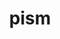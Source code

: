 ---
title: "pism"
layout: cache
categories: [package, develop]
meta: {"versions": ["1.1.4"], "compilers": ["gcc@=7.3.1"], "oss": ["amzn2"], "platforms": ["linux"], "targets": ["aarch64", "neoverse_n1", "x86_64_v3"], "stacks": ["aws-ahug", "aws-ahug-aarch64", "root"], "num_specs": 52, "num_specs_by_stack": {"aws-ahug-aarch64": 38, "root": 52, "aws-ahug": 14}}
spec_details: [{"hash": "m5mknhnro3uv35avwbul56lnfyhnaipz", "compiler": "gcc@=7.3.1", "versions": ["1.1.4"], "os": "amzn2", "platform": "linux", "target": "aarch64", "variants": ["build_system=cmake", "build_type=Release", "~doc", "~everytrace", "~examples", "~extra", "generator=make", "~icebin", "~ipo", "~parallel-hdf5", "~parallel-netcdf3", "~parallel-netcdf4", "patches=b39cf85", "+proj", "~python", "+shared"], "stacks": ["aws-ahug-aarch64", "root"], "size": "-", "tarball": "https://binaries.spack.io/develop/build_cache/linux-amzn2-aarch64/gcc-7.3.1/pism-1.1.4/linux-amzn2-aarch64-gcc-7.3.1-pism-1.1.4-m5mknhnro3uv35avwbul56lnfyhnaipz.spack"}, {"hash": "4pmjsuwfbhhx2p6jvkirb5bbo6dxdo24", "compiler": "gcc@=7.3.1", "versions": ["1.1.4"], "os": "amzn2", "platform": "linux", "target": "aarch64", "variants": ["build_system=cmake", "build_type=Release", "~doc", "~everytrace", "~examples", "~extra", "generator=make", "~icebin", "~ipo", "~parallel-hdf5", "~parallel-netcdf3", "~parallel-netcdf4", "patches=b39cf85", "+proj", "~python", "+shared"], "stacks": ["aws-ahug-aarch64", "root"], "size": "-", "tarball": "https://binaries.spack.io/develop/build_cache/linux-amzn2-aarch64/gcc-7.3.1/pism-1.1.4/linux-amzn2-aarch64-gcc-7.3.1-pism-1.1.4-4pmjsuwfbhhx2p6jvkirb5bbo6dxdo24.spack"}, {"hash": "2qlgpanoh6rsmvoy32whvfw4mei24rsx", "compiler": "gcc@=7.3.1", "versions": ["1.1.4"], "os": "amzn2", "platform": "linux", "target": "aarch64", "variants": ["build_system=cmake", "build_type=Release", "~doc", "~everytrace", "~examples", "~extra", "generator=make", "~icebin", "~ipo", "~parallel-hdf5", "~parallel-netcdf3", "~parallel-netcdf4", "patches=b39cf85", "+proj", "~python", "+shared"], "stacks": ["aws-ahug-aarch64", "root"], "size": "-", "tarball": "https://binaries.spack.io/develop/build_cache/linux-amzn2-aarch64/gcc-7.3.1/pism-1.1.4/linux-amzn2-aarch64-gcc-7.3.1-pism-1.1.4-2qlgpanoh6rsmvoy32whvfw4mei24rsx.spack"}, {"hash": "gz3j3urcb5oimsl732udqym5hm4wlxpb", "compiler": "gcc@=7.3.1", "versions": ["1.1.4"], "os": "amzn2", "platform": "linux", "target": "aarch64", "variants": ["build_system=cmake", "build_type=Release", "~doc", "~everytrace", "~examples", "~extra", "generator=make", "~icebin", "~ipo", "~parallel-hdf5", "~parallel-netcdf3", "~parallel-netcdf4", "patches=b39cf85", "+proj", "~python", "+shared"], "stacks": ["aws-ahug-aarch64", "root"], "size": "-", "tarball": "https://binaries.spack.io/develop/build_cache/linux-amzn2-aarch64/gcc-7.3.1/pism-1.1.4/linux-amzn2-aarch64-gcc-7.3.1-pism-1.1.4-gz3j3urcb5oimsl732udqym5hm4wlxpb.spack"}, {"hash": "jesxmly66mdmfo3vbjznktamap2qrap3", "compiler": "gcc@=7.3.1", "versions": ["1.1.4"], "os": "amzn2", "platform": "linux", "target": "aarch64", "variants": ["build_system=cmake", "build_type=Release", "~doc", "~everytrace", "~examples", "~extra", "generator=make", "~icebin", "~ipo", "~parallel-hdf5", "~parallel-netcdf3", "~parallel-netcdf4", "patches=b39cf85", "+proj", "~python", "+shared"], "stacks": ["aws-ahug-aarch64", "root"], "size": "-", "tarball": "https://binaries.spack.io/develop/build_cache/linux-amzn2-aarch64/gcc-7.3.1/pism-1.1.4/linux-amzn2-aarch64-gcc-7.3.1-pism-1.1.4-jesxmly66mdmfo3vbjznktamap2qrap3.spack"}, {"hash": "dxkbu6ip4kbaysuxgqhk5qck3vploovl", "compiler": "gcc@=7.3.1", "versions": ["1.1.4"], "os": "amzn2", "platform": "linux", "target": "aarch64", "variants": ["build_system=cmake", "build_type=RelWithDebInfo", "~doc", "~everytrace", "~examples", "~extra", "generator=make", "~icebin", "~ipo", "~parallel-hdf5", "~parallel-netcdf3", "~parallel-netcdf4", "patches=b39cf85", "+proj", "~python", "+shared"], "stacks": ["aws-ahug-aarch64", "root"], "size": "-", "tarball": "https://binaries.spack.io/develop/build_cache/linux-amzn2-aarch64/gcc-7.3.1/pism-1.1.4/linux-amzn2-aarch64-gcc-7.3.1-pism-1.1.4-dxkbu6ip4kbaysuxgqhk5qck3vploovl.spack"}, {"hash": "ht3egiewmxrliiz6hi527zkf3byhv43z", "compiler": "gcc@=7.3.1", "versions": ["1.1.4"], "os": "amzn2", "platform": "linux", "target": "aarch64", "variants": ["build_system=cmake", "build_type=RelWithDebInfo", "~doc", "~everytrace", "~examples", "~extra", "generator=make", "~icebin", "~ipo", "~parallel-hdf5", "~parallel-netcdf3", "~parallel-netcdf4", "patches=b39cf85", "+proj", "~python", "+shared"], "stacks": ["aws-ahug-aarch64", "root"], "size": "-", "tarball": "https://binaries.spack.io/develop/build_cache/linux-amzn2-aarch64/gcc-7.3.1/pism-1.1.4/linux-amzn2-aarch64-gcc-7.3.1-pism-1.1.4-ht3egiewmxrliiz6hi527zkf3byhv43z.spack"}, {"hash": "m4u6ek44mdsbwfaurv6q6gj5pumwgexg", "compiler": "gcc@=7.3.1", "versions": ["1.1.4"], "os": "amzn2", "platform": "linux", "target": "aarch64", "variants": ["build_system=cmake", "build_type=RelWithDebInfo", "~doc", "~everytrace", "~examples", "~extra", "generator=make", "~icebin", "~ipo", "~parallel-hdf5", "~parallel-netcdf3", "~parallel-netcdf4", "patches=b39cf85", "+proj", "~python", "+shared"], "stacks": ["aws-ahug-aarch64", "root"], "size": "-", "tarball": "https://binaries.spack.io/develop/build_cache/linux-amzn2-aarch64/gcc-7.3.1/pism-1.1.4/linux-amzn2-aarch64-gcc-7.3.1-pism-1.1.4-m4u6ek44mdsbwfaurv6q6gj5pumwgexg.spack"}, {"hash": "qwpvf6mtr6utknq7tbf6q7lplsota5jl", "compiler": "gcc@=7.3.1", "versions": ["1.1.4"], "os": "amzn2", "platform": "linux", "target": "aarch64", "variants": ["build_system=cmake", "build_type=RelWithDebInfo", "~doc", "~everytrace", "~examples", "~extra", "generator=make", "~icebin", "~ipo", "~parallel-hdf5", "~parallel-netcdf3", "~parallel-netcdf4", "patches=b39cf85", "+proj", "~python", "+shared"], "stacks": ["aws-ahug-aarch64", "root"], "size": "-", "tarball": "https://binaries.spack.io/develop/build_cache/linux-amzn2-aarch64/gcc-7.3.1/pism-1.1.4/linux-amzn2-aarch64-gcc-7.3.1-pism-1.1.4-qwpvf6mtr6utknq7tbf6q7lplsota5jl.spack"}, {"hash": "jdm4muw7ser25xgpvi2p5s4xj7glxdmj", "compiler": "gcc@=7.3.1", "versions": ["1.1.4"], "os": "amzn2", "platform": "linux", "target": "aarch64", "variants": ["build_system=cmake", "build_type=Release", "~doc", "~everytrace", "~examples", "~extra", "generator=make", "~icebin", "~ipo", "~parallel-hdf5", "~parallel-netcdf3", "~parallel-netcdf4", "patches=b39cf85", "+proj", "~python", "+shared"], "stacks": ["aws-ahug-aarch64", "root"], "size": "-", "tarball": "https://binaries.spack.io/develop/build_cache/linux-amzn2-aarch64/gcc-7.3.1/pism-1.1.4/linux-amzn2-aarch64-gcc-7.3.1-pism-1.1.4-jdm4muw7ser25xgpvi2p5s4xj7glxdmj.spack"}, {"hash": "uxpozvde56fsr3e5x5con3rwe7cpmhkl", "compiler": "gcc@=7.3.1", "versions": ["1.1.4"], "os": "amzn2", "platform": "linux", "target": "aarch64", "variants": ["build_system=cmake", "build_type=Release", "~doc", "~everytrace", "~examples", "~extra", "generator=make", "~icebin", "~ipo", "~parallel-hdf5", "~parallel-netcdf3", "~parallel-netcdf4", "patches=b39cf85", "+proj", "~python", "+shared"], "stacks": ["aws-ahug-aarch64", "root"], "size": "-", "tarball": "https://binaries.spack.io/develop/build_cache/linux-amzn2-aarch64/gcc-7.3.1/pism-1.1.4/linux-amzn2-aarch64-gcc-7.3.1-pism-1.1.4-uxpozvde56fsr3e5x5con3rwe7cpmhkl.spack"}, {"hash": "s47owcmj36b5kcmgmby3q3lypuprlosh", "compiler": "gcc@=7.3.1", "versions": ["1.1.4"], "os": "amzn2", "platform": "linux", "target": "aarch64", "variants": ["build_system=cmake", "build_type=RelWithDebInfo", "~doc", "~everytrace", "~examples", "~extra", "generator=make", "~icebin", "~ipo", "~parallel-hdf5", "~parallel-netcdf3", "~parallel-netcdf4", "patches=b39cf85", "+proj", "~python", "+shared"], "stacks": ["aws-ahug-aarch64", "root"], "size": "-", "tarball": "https://binaries.spack.io/develop/build_cache/linux-amzn2-aarch64/gcc-7.3.1/pism-1.1.4/linux-amzn2-aarch64-gcc-7.3.1-pism-1.1.4-s47owcmj36b5kcmgmby3q3lypuprlosh.spack"}, {"hash": "4y4lztickrgrjhokcvgt5acxlvn5vpew", "compiler": "gcc@=7.3.1", "versions": ["1.1.4"], "os": "amzn2", "platform": "linux", "target": "aarch64", "variants": ["build_system=cmake", "build_type=RelWithDebInfo", "~doc", "~everytrace", "~examples", "~extra", "generator=make", "~icebin", "~ipo", "~parallel-hdf5", "~parallel-netcdf3", "~parallel-netcdf4", "patches=b39cf85", "+proj", "~python", "+shared"], "stacks": ["aws-ahug-aarch64", "root"], "size": "-", "tarball": "https://binaries.spack.io/develop/build_cache/linux-amzn2-aarch64/gcc-7.3.1/pism-1.1.4/linux-amzn2-aarch64-gcc-7.3.1-pism-1.1.4-4y4lztickrgrjhokcvgt5acxlvn5vpew.spack"}, {"hash": "v74zmbetgitqsijmnu2htvfpkmcg4hk3", "compiler": "gcc@=7.3.1", "versions": ["1.1.4"], "os": "amzn2", "platform": "linux", "target": "aarch64", "variants": ["build_system=cmake", "build_type=Release", "~doc", "~everytrace", "~examples", "~extra", "generator=make", "~icebin", "~ipo", "~parallel-hdf5", "~parallel-netcdf3", "~parallel-netcdf4", "patches=b39cf85", "+proj", "~python", "+shared"], "stacks": ["aws-ahug-aarch64", "root"], "size": "-", "tarball": "https://binaries.spack.io/develop/build_cache/linux-amzn2-aarch64/gcc-7.3.1/pism-1.1.4/linux-amzn2-aarch64-gcc-7.3.1-pism-1.1.4-v74zmbetgitqsijmnu2htvfpkmcg4hk3.spack"}, {"hash": "ofjv7773hhxnde473xej4cevbprt3d5r", "compiler": "gcc@=7.3.1", "versions": ["1.1.4"], "os": "amzn2", "platform": "linux", "target": "aarch64", "variants": ["build_system=cmake", "build_type=RelWithDebInfo", "~doc", "~everytrace", "~examples", "~extra", "generator=make", "~icebin", "~ipo", "~parallel-hdf5", "~parallel-netcdf3", "~parallel-netcdf4", "patches=b39cf85", "+proj", "~python", "+shared"], "stacks": ["aws-ahug-aarch64", "root"], "size": "-", "tarball": "https://binaries.spack.io/develop/build_cache/linux-amzn2-aarch64/gcc-7.3.1/pism-1.1.4/linux-amzn2-aarch64-gcc-7.3.1-pism-1.1.4-ofjv7773hhxnde473xej4cevbprt3d5r.spack"}, {"hash": "no32d7d43vkcofw5qw35iaqb74xs3e4y", "compiler": "gcc@=7.3.1", "versions": ["1.1.4"], "os": "amzn2", "platform": "linux", "target": "aarch64", "variants": ["build_system=cmake", "build_type=RelWithDebInfo", "~doc", "~everytrace", "~examples", "~extra", "generator=make", "~icebin", "~ipo", "~parallel-hdf5", "~parallel-netcdf3", "~parallel-netcdf4", "patches=b39cf85", "+proj", "~python", "+shared"], "stacks": ["aws-ahug-aarch64", "root"], "size": "-", "tarball": "https://binaries.spack.io/develop/build_cache/linux-amzn2-aarch64/gcc-7.3.1/pism-1.1.4/linux-amzn2-aarch64-gcc-7.3.1-pism-1.1.4-no32d7d43vkcofw5qw35iaqb74xs3e4y.spack"}, {"hash": "u6yiuv67zudunmmfhrumbdc6qbqdxx7x", "compiler": "gcc@=7.3.1", "versions": ["1.1.4"], "os": "amzn2", "platform": "linux", "target": "aarch64", "variants": ["build_system=cmake", "build_type=Release", "~doc", "~everytrace", "~examples", "~extra", "generator=make", "~icebin", "~ipo", "~parallel-hdf5", "~parallel-netcdf3", "~parallel-netcdf4", "patches=b39cf85", "+proj", "~python", "+shared"], "stacks": ["aws-ahug-aarch64", "root"], "size": "-", "tarball": "https://binaries.spack.io/develop/build_cache/linux-amzn2-aarch64/gcc-7.3.1/pism-1.1.4/linux-amzn2-aarch64-gcc-7.3.1-pism-1.1.4-u6yiuv67zudunmmfhrumbdc6qbqdxx7x.spack"}, {"hash": "oa7p4equsnuvxkj3b7eaq2fa27jkx574", "compiler": "gcc@=7.3.1", "versions": ["1.1.4"], "os": "amzn2", "platform": "linux", "target": "aarch64", "variants": ["build_system=cmake", "build_type=RelWithDebInfo", "~doc", "~everytrace", "~examples", "~extra", "generator=make", "~icebin", "~ipo", "~parallel-hdf5", "~parallel-netcdf3", "~parallel-netcdf4", "patches=b39cf85", "+proj", "~python", "+shared"], "stacks": ["aws-ahug-aarch64", "root"], "size": "-", "tarball": "https://binaries.spack.io/develop/build_cache/linux-amzn2-aarch64/gcc-7.3.1/pism-1.1.4/linux-amzn2-aarch64-gcc-7.3.1-pism-1.1.4-oa7p4equsnuvxkj3b7eaq2fa27jkx574.spack"}, {"hash": "ztvlpyr3bj2mohglrge55af6fhj4gi5z", "compiler": "gcc@=7.3.1", "versions": ["1.1.4"], "os": "amzn2", "platform": "linux", "target": "aarch64", "variants": ["build_system=cmake", "build_type=Release", "~doc", "~everytrace", "~examples", "~extra", "generator=make", "~icebin", "~ipo", "~parallel-hdf5", "~parallel-netcdf3", "~parallel-netcdf4", "patches=b39cf85", "+proj", "~python", "+shared"], "stacks": ["aws-ahug-aarch64", "root"], "size": "-", "tarball": "https://binaries.spack.io/develop/build_cache/linux-amzn2-aarch64/gcc-7.3.1/pism-1.1.4/linux-amzn2-aarch64-gcc-7.3.1-pism-1.1.4-ztvlpyr3bj2mohglrge55af6fhj4gi5z.spack"}, {"hash": "ssk2foresfdllwvm3b35gtzut2q3hmxo", "compiler": "gcc@=7.3.1", "versions": ["1.1.4"], "os": "amzn2", "platform": "linux", "target": "neoverse_n1", "variants": ["build_system=cmake", "build_type=Release", "~doc", "~everytrace", "~examples", "~extra", "generator=make", "~icebin", "~ipo", "~parallel-hdf5", "~parallel-netcdf3", "~parallel-netcdf4", "patches=b39cf85", "+proj", "~python", "+shared"], "stacks": ["aws-ahug-aarch64", "root"], "size": "-", "tarball": "https://binaries.spack.io/develop/build_cache/linux-amzn2-neoverse_n1/gcc-7.3.1/pism-1.1.4/linux-amzn2-neoverse_n1-gcc-7.3.1-pism-1.1.4-ssk2foresfdllwvm3b35gtzut2q3hmxo.spack"}, {"hash": "6gq2r6ghusakmt3si4ouj3annacdrkl6", "compiler": "gcc@=7.3.1", "versions": ["1.1.4"], "os": "amzn2", "platform": "linux", "target": "neoverse_n1", "variants": ["build_system=cmake", "build_type=RelWithDebInfo", "~doc", "~everytrace", "~examples", "~extra", "generator=make", "~icebin", "~ipo", "~parallel-hdf5", "~parallel-netcdf3", "~parallel-netcdf4", "patches=b39cf85", "+proj", "~python", "+shared"], "stacks": ["aws-ahug-aarch64", "root"], "size": "-", "tarball": "https://binaries.spack.io/develop/build_cache/linux-amzn2-neoverse_n1/gcc-7.3.1/pism-1.1.4/linux-amzn2-neoverse_n1-gcc-7.3.1-pism-1.1.4-6gq2r6ghusakmt3si4ouj3annacdrkl6.spack"}, {"hash": "euvm6ppijci5uyyphjwyxtu5gmexcuwl", "compiler": "gcc@=7.3.1", "versions": ["1.1.4"], "os": "amzn2", "platform": "linux", "target": "neoverse_n1", "variants": ["build_system=cmake", "build_type=Release", "~doc", "~everytrace", "~examples", "~extra", "generator=make", "~icebin", "~ipo", "~parallel-hdf5", "~parallel-netcdf3", "~parallel-netcdf4", "patches=b39cf85", "+proj", "~python", "+shared"], "stacks": ["aws-ahug-aarch64", "root"], "size": "-", "tarball": "https://binaries.spack.io/develop/build_cache/linux-amzn2-neoverse_n1/gcc-7.3.1/pism-1.1.4/linux-amzn2-neoverse_n1-gcc-7.3.1-pism-1.1.4-euvm6ppijci5uyyphjwyxtu5gmexcuwl.spack"}, {"hash": "7ad3ks46jyul2m6i2ocbts6yuelsg3ve", "compiler": "gcc@=7.3.1", "versions": ["1.1.4"], "os": "amzn2", "platform": "linux", "target": "neoverse_n1", "variants": ["build_system=cmake", "build_type=Release", "~doc", "~everytrace", "~examples", "~extra", "generator=make", "~icebin", "~ipo", "~parallel-hdf5", "~parallel-netcdf3", "~parallel-netcdf4", "patches=b39cf85", "+proj", "~python", "+shared"], "stacks": ["aws-ahug-aarch64", "root"], "size": "-", "tarball": "https://binaries.spack.io/develop/build_cache/linux-amzn2-neoverse_n1/gcc-7.3.1/pism-1.1.4/linux-amzn2-neoverse_n1-gcc-7.3.1-pism-1.1.4-7ad3ks46jyul2m6i2ocbts6yuelsg3ve.spack"}, {"hash": "ddyggwodolijd262hiu255732hhtrwdl", "compiler": "gcc@=7.3.1", "versions": ["1.1.4"], "os": "amzn2", "platform": "linux", "target": "neoverse_n1", "variants": ["build_system=cmake", "build_type=RelWithDebInfo", "~doc", "~everytrace", "~examples", "~extra", "generator=make", "~icebin", "~ipo", "~parallel-hdf5", "~parallel-netcdf3", "~parallel-netcdf4", "patches=b39cf85", "+proj", "~python", "+shared"], "stacks": ["aws-ahug-aarch64", "root"], "size": "-", "tarball": "https://binaries.spack.io/develop/build_cache/linux-amzn2-neoverse_n1/gcc-7.3.1/pism-1.1.4/linux-amzn2-neoverse_n1-gcc-7.3.1-pism-1.1.4-ddyggwodolijd262hiu255732hhtrwdl.spack"}, {"hash": "4drutevpxaup6the7kkxspz7xltdijzc", "compiler": "gcc@=7.3.1", "versions": ["1.1.4"], "os": "amzn2", "platform": "linux", "target": "neoverse_n1", "variants": ["build_system=cmake", "build_type=Release", "~doc", "~everytrace", "~examples", "~extra", "generator=make", "~icebin", "~ipo", "~parallel-hdf5", "~parallel-netcdf3", "~parallel-netcdf4", "patches=b39cf85", "+proj", "~python", "+shared"], "stacks": ["aws-ahug-aarch64", "root"], "size": "-", "tarball": "https://binaries.spack.io/develop/build_cache/linux-amzn2-neoverse_n1/gcc-7.3.1/pism-1.1.4/linux-amzn2-neoverse_n1-gcc-7.3.1-pism-1.1.4-4drutevpxaup6the7kkxspz7xltdijzc.spack"}, {"hash": "bqcywssdztoadqqss344ed747ezo7koc", "compiler": "gcc@=7.3.1", "versions": ["1.1.4"], "os": "amzn2", "platform": "linux", "target": "neoverse_n1", "variants": ["build_system=cmake", "build_type=Release", "~doc", "~everytrace", "~examples", "~extra", "generator=make", "~icebin", "~ipo", "~parallel-hdf5", "~parallel-netcdf3", "~parallel-netcdf4", "patches=b39cf85", "+proj", "~python", "+shared"], "stacks": ["aws-ahug-aarch64", "root"], "size": "-", "tarball": "https://binaries.spack.io/develop/build_cache/linux-amzn2-neoverse_n1/gcc-7.3.1/pism-1.1.4/linux-amzn2-neoverse_n1-gcc-7.3.1-pism-1.1.4-bqcywssdztoadqqss344ed747ezo7koc.spack"}, {"hash": "kkk6pwknjqjxnsk6i25h2wcn2zy4xtps", "compiler": "gcc@=7.3.1", "versions": ["1.1.4"], "os": "amzn2", "platform": "linux", "target": "neoverse_n1", "variants": ["build_system=cmake", "build_type=RelWithDebInfo", "~doc", "~everytrace", "~examples", "~extra", "generator=make", "~icebin", "~ipo", "~parallel-hdf5", "~parallel-netcdf3", "~parallel-netcdf4", "patches=b39cf85", "+proj", "~python", "+shared"], "stacks": ["aws-ahug-aarch64", "root"], "size": "-", "tarball": "https://binaries.spack.io/develop/build_cache/linux-amzn2-neoverse_n1/gcc-7.3.1/pism-1.1.4/linux-amzn2-neoverse_n1-gcc-7.3.1-pism-1.1.4-kkk6pwknjqjxnsk6i25h2wcn2zy4xtps.spack"}, {"hash": "kbw4bnmvrz7fzun3ailcami2bihuz6mk", "compiler": "gcc@=7.3.1", "versions": ["1.1.4"], "os": "amzn2", "platform": "linux", "target": "neoverse_n1", "variants": ["build_system=cmake", "build_type=RelWithDebInfo", "~doc", "~everytrace", "~examples", "~extra", "generator=make", "~icebin", "~ipo", "~parallel-hdf5", "~parallel-netcdf3", "~parallel-netcdf4", "patches=b39cf85", "+proj", "~python", "+shared"], "stacks": ["aws-ahug-aarch64", "root"], "size": "-", "tarball": "https://binaries.spack.io/develop/build_cache/linux-amzn2-neoverse_n1/gcc-7.3.1/pism-1.1.4/linux-amzn2-neoverse_n1-gcc-7.3.1-pism-1.1.4-kbw4bnmvrz7fzun3ailcami2bihuz6mk.spack"}, {"hash": "mg55b5lpum7cyg3kcotlo4e25e26ba7f", "compiler": "gcc@=7.3.1", "versions": ["1.1.4"], "os": "amzn2", "platform": "linux", "target": "neoverse_n1", "variants": ["build_system=cmake", "build_type=Release", "~doc", "~everytrace", "~examples", "~extra", "generator=make", "~icebin", "~ipo", "~parallel-hdf5", "~parallel-netcdf3", "~parallel-netcdf4", "patches=b39cf85", "+proj", "~python", "+shared"], "stacks": ["aws-ahug-aarch64", "root"], "size": "-", "tarball": "https://binaries.spack.io/develop/build_cache/linux-amzn2-neoverse_n1/gcc-7.3.1/pism-1.1.4/linux-amzn2-neoverse_n1-gcc-7.3.1-pism-1.1.4-mg55b5lpum7cyg3kcotlo4e25e26ba7f.spack"}, {"hash": "lcjufen5ldtyx7jybya3zwuxum7cb6pf", "compiler": "gcc@=7.3.1", "versions": ["1.1.4"], "os": "amzn2", "platform": "linux", "target": "neoverse_n1", "variants": ["build_system=cmake", "build_type=Release", "~doc", "~everytrace", "~examples", "~extra", "generator=make", "~icebin", "~ipo", "~parallel-hdf5", "~parallel-netcdf3", "~parallel-netcdf4", "patches=b39cf85", "+proj", "~python", "+shared"], "stacks": ["aws-ahug-aarch64", "root"], "size": "-", "tarball": "https://binaries.spack.io/develop/build_cache/linux-amzn2-neoverse_n1/gcc-7.3.1/pism-1.1.4/linux-amzn2-neoverse_n1-gcc-7.3.1-pism-1.1.4-lcjufen5ldtyx7jybya3zwuxum7cb6pf.spack"}, {"hash": "nesnkcnwh7cpea6772shcgvqdhdusiiy", "compiler": "gcc@=7.3.1", "versions": ["1.1.4"], "os": "amzn2", "platform": "linux", "target": "neoverse_n1", "variants": ["build_system=cmake", "build_type=RelWithDebInfo", "~doc", "~everytrace", "~examples", "~extra", "generator=make", "~icebin", "~ipo", "~parallel-hdf5", "~parallel-netcdf3", "~parallel-netcdf4", "patches=b39cf85", "+proj", "~python", "+shared"], "stacks": ["aws-ahug-aarch64", "root"], "size": "-", "tarball": "https://binaries.spack.io/develop/build_cache/linux-amzn2-neoverse_n1/gcc-7.3.1/pism-1.1.4/linux-amzn2-neoverse_n1-gcc-7.3.1-pism-1.1.4-nesnkcnwh7cpea6772shcgvqdhdusiiy.spack"}, {"hash": "rw264sojkp2qfy33ser6loh654ds3uup", "compiler": "gcc@=7.3.1", "versions": ["1.1.4"], "os": "amzn2", "platform": "linux", "target": "neoverse_n1", "variants": ["build_system=cmake", "build_type=Release", "~doc", "~everytrace", "~examples", "~extra", "generator=make", "~icebin", "~ipo", "~parallel-hdf5", "~parallel-netcdf3", "~parallel-netcdf4", "patches=b39cf85", "+proj", "~python", "+shared"], "stacks": ["aws-ahug-aarch64", "root"], "size": "-", "tarball": "https://binaries.spack.io/develop/build_cache/linux-amzn2-neoverse_n1/gcc-7.3.1/pism-1.1.4/linux-amzn2-neoverse_n1-gcc-7.3.1-pism-1.1.4-rw264sojkp2qfy33ser6loh654ds3uup.spack"}, {"hash": "5aw7z34bi25one3jil4tv6isazlmocdg", "compiler": "gcc@=7.3.1", "versions": ["1.1.4"], "os": "amzn2", "platform": "linux", "target": "neoverse_n1", "variants": ["build_system=cmake", "build_type=Release", "~doc", "~everytrace", "~examples", "~extra", "generator=make", "~icebin", "~ipo", "~parallel-hdf5", "~parallel-netcdf3", "~parallel-netcdf4", "patches=b39cf85", "+proj", "~python", "+shared"], "stacks": ["aws-ahug-aarch64", "root"], "size": "-", "tarball": "https://binaries.spack.io/develop/build_cache/linux-amzn2-neoverse_n1/gcc-7.3.1/pism-1.1.4/linux-amzn2-neoverse_n1-gcc-7.3.1-pism-1.1.4-5aw7z34bi25one3jil4tv6isazlmocdg.spack"}, {"hash": "mnavfy5kuxuo23njaf6z4uiacbqbyufp", "compiler": "gcc@=7.3.1", "versions": ["1.1.4"], "os": "amzn2", "platform": "linux", "target": "neoverse_n1", "variants": ["build_system=cmake", "build_type=Release", "~doc", "~everytrace", "~examples", "~extra", "generator=make", "~icebin", "~ipo", "~parallel-hdf5", "~parallel-netcdf3", "~parallel-netcdf4", "patches=b39cf85", "+proj", "~python", "+shared"], "stacks": ["aws-ahug-aarch64", "root"], "size": "-", "tarball": "https://binaries.spack.io/develop/build_cache/linux-amzn2-neoverse_n1/gcc-7.3.1/pism-1.1.4/linux-amzn2-neoverse_n1-gcc-7.3.1-pism-1.1.4-mnavfy5kuxuo23njaf6z4uiacbqbyufp.spack"}, {"hash": "pn2h67ahshi76paw2kiumonh5flppbzk", "compiler": "gcc@=7.3.1", "versions": ["1.1.4"], "os": "amzn2", "platform": "linux", "target": "neoverse_n1", "variants": ["build_system=cmake", "build_type=RelWithDebInfo", "~doc", "~everytrace", "~examples", "~extra", "generator=make", "~icebin", "~ipo", "~parallel-hdf5", "~parallel-netcdf3", "~parallel-netcdf4", "patches=b39cf85", "+proj", "~python", "+shared"], "stacks": ["aws-ahug-aarch64", "root"], "size": "-", "tarball": "https://binaries.spack.io/develop/build_cache/linux-amzn2-neoverse_n1/gcc-7.3.1/pism-1.1.4/linux-amzn2-neoverse_n1-gcc-7.3.1-pism-1.1.4-pn2h67ahshi76paw2kiumonh5flppbzk.spack"}, {"hash": "vb4iwyva5p4o5pux7uofbrb2lmowc6k3", "compiler": "gcc@=7.3.1", "versions": ["1.1.4"], "os": "amzn2", "platform": "linux", "target": "neoverse_n1", "variants": ["build_system=cmake", "build_type=RelWithDebInfo", "~doc", "~everytrace", "~examples", "~extra", "generator=make", "~icebin", "~ipo", "~parallel-hdf5", "~parallel-netcdf3", "~parallel-netcdf4", "patches=b39cf85", "+proj", "~python", "+shared"], "stacks": ["aws-ahug-aarch64", "root"], "size": "-", "tarball": "https://binaries.spack.io/develop/build_cache/linux-amzn2-neoverse_n1/gcc-7.3.1/pism-1.1.4/linux-amzn2-neoverse_n1-gcc-7.3.1-pism-1.1.4-vb4iwyva5p4o5pux7uofbrb2lmowc6k3.spack"}, {"hash": "nlfzxozzp5gbh22xzqlp6xhkas3eotfr", "compiler": "gcc@=7.3.1", "versions": ["1.1.4"], "os": "amzn2", "platform": "linux", "target": "neoverse_n1", "variants": ["build_system=cmake", "build_type=RelWithDebInfo", "~doc", "~everytrace", "~examples", "~extra", "generator=make", "~icebin", "~ipo", "~parallel-hdf5", "~parallel-netcdf3", "~parallel-netcdf4", "patches=b39cf85", "+proj", "~python", "+shared"], "stacks": ["aws-ahug-aarch64", "root"], "size": "-", "tarball": "https://binaries.spack.io/develop/build_cache/linux-amzn2-neoverse_n1/gcc-7.3.1/pism-1.1.4/linux-amzn2-neoverse_n1-gcc-7.3.1-pism-1.1.4-nlfzxozzp5gbh22xzqlp6xhkas3eotfr.spack"}, {"hash": "s3v23diifxrov3vvtbjnzn7xnb2kqivz", "compiler": "gcc@=7.3.1", "versions": ["1.1.4"], "os": "amzn2", "platform": "linux", "target": "neoverse_n1", "variants": ["build_system=cmake", "build_type=RelWithDebInfo", "~doc", "~everytrace", "~examples", "~extra", "generator=make", "~icebin", "~ipo", "~parallel-hdf5", "~parallel-netcdf3", "~parallel-netcdf4", "patches=b39cf85", "+proj", "~python", "+shared"], "stacks": ["aws-ahug-aarch64", "root"], "size": "-", "tarball": "https://binaries.spack.io/develop/build_cache/linux-amzn2-neoverse_n1/gcc-7.3.1/pism-1.1.4/linux-amzn2-neoverse_n1-gcc-7.3.1-pism-1.1.4-s3v23diifxrov3vvtbjnzn7xnb2kqivz.spack"}, {"hash": "ndj3dfl5bmupyvrf4jkw3u4mvc3rb4ff", "compiler": "gcc@=7.3.1", "versions": ["1.1.4"], "os": "amzn2", "platform": "linux", "target": "x86_64_v3", "variants": ["build_system=cmake", "build_type=Release", "~doc", "~everytrace", "~examples", "~extra", "generator=make", "~icebin", "~ipo", "~parallel-hdf5", "~parallel-netcdf3", "~parallel-netcdf4", "patches=b39cf85", "+proj", "~python", "+shared"], "stacks": ["aws-ahug", "root"], "size": "-", "tarball": "https://binaries.spack.io/develop/build_cache/linux-amzn2-x86_64_v3/gcc-7.3.1/pism-1.1.4/linux-amzn2-x86_64_v3-gcc-7.3.1-pism-1.1.4-ndj3dfl5bmupyvrf4jkw3u4mvc3rb4ff.spack"}, {"hash": "m2gqv5akknizqfgiykwuamykcsvrgsur", "compiler": "gcc@=7.3.1", "versions": ["1.1.4"], "os": "amzn2", "platform": "linux", "target": "x86_64_v3", "variants": ["build_system=cmake", "build_type=Release", "~doc", "~everytrace", "~examples", "~extra", "generator=make", "~icebin", "~ipo", "~parallel-hdf5", "~parallel-netcdf3", "~parallel-netcdf4", "patches=b39cf85", "+proj", "~python", "+shared"], "stacks": ["aws-ahug", "root"], "size": "-", "tarball": "https://binaries.spack.io/develop/build_cache/linux-amzn2-x86_64_v3/gcc-7.3.1/pism-1.1.4/linux-amzn2-x86_64_v3-gcc-7.3.1-pism-1.1.4-m2gqv5akknizqfgiykwuamykcsvrgsur.spack"}, {"hash": "h5ikkulcehhq3qvtlhvyvxpdcsicifyc", "compiler": "gcc@=7.3.1", "versions": ["1.1.4"], "os": "amzn2", "platform": "linux", "target": "x86_64_v3", "variants": ["build_system=cmake", "build_type=RelWithDebInfo", "~doc", "~everytrace", "~examples", "~extra", "generator=make", "~icebin", "~ipo", "~parallel-hdf5", "~parallel-netcdf3", "~parallel-netcdf4", "patches=b39cf85", "+proj", "~python", "+shared"], "stacks": ["aws-ahug", "root"], "size": "-", "tarball": "https://binaries.spack.io/develop/build_cache/linux-amzn2-x86_64_v3/gcc-7.3.1/pism-1.1.4/linux-amzn2-x86_64_v3-gcc-7.3.1-pism-1.1.4-h5ikkulcehhq3qvtlhvyvxpdcsicifyc.spack"}, {"hash": "trvydc7htq32lyjenturbwhsjzonqv4s", "compiler": "gcc@=7.3.1", "versions": ["1.1.4"], "os": "amzn2", "platform": "linux", "target": "x86_64_v3", "variants": ["build_system=cmake", "build_type=Release", "~doc", "~everytrace", "~examples", "~extra", "generator=make", "~icebin", "~ipo", "~parallel-hdf5", "~parallel-netcdf3", "~parallel-netcdf4", "patches=b39cf85", "+proj", "~python", "+shared"], "stacks": ["aws-ahug", "root"], "size": "-", "tarball": "https://binaries.spack.io/develop/build_cache/linux-amzn2-x86_64_v3/gcc-7.3.1/pism-1.1.4/linux-amzn2-x86_64_v3-gcc-7.3.1-pism-1.1.4-trvydc7htq32lyjenturbwhsjzonqv4s.spack"}, {"hash": "42gjkw5zfrjcwfrssv6lyuzhz2t2z2fc", "compiler": "gcc@=7.3.1", "versions": ["1.1.4"], "os": "amzn2", "platform": "linux", "target": "x86_64_v3", "variants": ["build_system=cmake", "build_type=Release", "~doc", "~everytrace", "~examples", "~extra", "generator=make", "~icebin", "~ipo", "~parallel-hdf5", "~parallel-netcdf3", "~parallel-netcdf4", "patches=b39cf85", "+proj", "~python", "+shared"], "stacks": ["aws-ahug", "root"], "size": "-", "tarball": "https://binaries.spack.io/develop/build_cache/linux-amzn2-x86_64_v3/gcc-7.3.1/pism-1.1.4/linux-amzn2-x86_64_v3-gcc-7.3.1-pism-1.1.4-42gjkw5zfrjcwfrssv6lyuzhz2t2z2fc.spack"}, {"hash": "ctnmuxlruk7stikt4mepcjty4hzkwsel", "compiler": "gcc@=7.3.1", "versions": ["1.1.4"], "os": "amzn2", "platform": "linux", "target": "x86_64_v3", "variants": ["build_system=cmake", "build_type=RelWithDebInfo", "~doc", "~everytrace", "~examples", "~extra", "generator=make", "~icebin", "~ipo", "~parallel-hdf5", "~parallel-netcdf3", "~parallel-netcdf4", "patches=b39cf85", "+proj", "~python", "+shared"], "stacks": ["aws-ahug", "root"], "size": "-", "tarball": "https://binaries.spack.io/develop/build_cache/linux-amzn2-x86_64_v3/gcc-7.3.1/pism-1.1.4/linux-amzn2-x86_64_v3-gcc-7.3.1-pism-1.1.4-ctnmuxlruk7stikt4mepcjty4hzkwsel.spack"}, {"hash": "7jpyqy4sammp3zv4yqdx5q6gbjnxmtnh", "compiler": "gcc@=7.3.1", "versions": ["1.1.4"], "os": "amzn2", "platform": "linux", "target": "x86_64_v3", "variants": ["build_system=cmake", "build_type=RelWithDebInfo", "~doc", "~everytrace", "~examples", "~extra", "generator=make", "~icebin", "~ipo", "~parallel-hdf5", "~parallel-netcdf3", "~parallel-netcdf4", "patches=b39cf85", "+proj", "~python", "+shared"], "stacks": ["aws-ahug", "root"], "size": "-", "tarball": "https://binaries.spack.io/develop/build_cache/linux-amzn2-x86_64_v3/gcc-7.3.1/pism-1.1.4/linux-amzn2-x86_64_v3-gcc-7.3.1-pism-1.1.4-7jpyqy4sammp3zv4yqdx5q6gbjnxmtnh.spack"}, {"hash": "nxzavtgo5hihtabfnlhxsvl756toqx4h", "compiler": "gcc@=7.3.1", "versions": ["1.1.4"], "os": "amzn2", "platform": "linux", "target": "x86_64_v3", "variants": ["build_system=cmake", "build_type=Release", "~doc", "~everytrace", "~examples", "~extra", "generator=make", "~icebin", "~ipo", "~parallel-hdf5", "~parallel-netcdf3", "~parallel-netcdf4", "patches=b39cf85", "+proj", "~python", "+shared"], "stacks": ["aws-ahug", "root"], "size": "-", "tarball": "https://binaries.spack.io/develop/build_cache/linux-amzn2-x86_64_v3/gcc-7.3.1/pism-1.1.4/linux-amzn2-x86_64_v3-gcc-7.3.1-pism-1.1.4-nxzavtgo5hihtabfnlhxsvl756toqx4h.spack"}, {"hash": "kkoz3ejqzzw4qg62gmq6nmue53wbhfqo", "compiler": "gcc@=7.3.1", "versions": ["1.1.4"], "os": "amzn2", "platform": "linux", "target": "x86_64_v3", "variants": ["build_system=cmake", "build_type=RelWithDebInfo", "~doc", "~everytrace", "~examples", "~extra", "generator=make", "~icebin", "~ipo", "~parallel-hdf5", "~parallel-netcdf3", "~parallel-netcdf4", "patches=b39cf85", "+proj", "~python", "+shared"], "stacks": ["aws-ahug", "root"], "size": "-", "tarball": "https://binaries.spack.io/develop/build_cache/linux-amzn2-x86_64_v3/gcc-7.3.1/pism-1.1.4/linux-amzn2-x86_64_v3-gcc-7.3.1-pism-1.1.4-kkoz3ejqzzw4qg62gmq6nmue53wbhfqo.spack"}, {"hash": "z4ej5e6oyi5zhgemys7ylskyfbnh4vgn", "compiler": "gcc@=7.3.1", "versions": ["1.1.4"], "os": "amzn2", "platform": "linux", "target": "x86_64_v3", "variants": ["build_system=cmake", "build_type=Release", "~doc", "~everytrace", "~examples", "~extra", "generator=make", "~icebin", "~ipo", "~parallel-hdf5", "~parallel-netcdf3", "~parallel-netcdf4", "patches=b39cf85", "+proj", "~python", "+shared"], "stacks": ["aws-ahug", "root"], "size": "-", "tarball": "https://binaries.spack.io/develop/build_cache/linux-amzn2-x86_64_v3/gcc-7.3.1/pism-1.1.4/linux-amzn2-x86_64_v3-gcc-7.3.1-pism-1.1.4-z4ej5e6oyi5zhgemys7ylskyfbnh4vgn.spack"}, {"hash": "vo3ynassauulxxdw47mydjy25nl2w4my", "compiler": "gcc@=7.3.1", "versions": ["1.1.4"], "os": "amzn2", "platform": "linux", "target": "x86_64_v3", "variants": ["build_system=cmake", "build_type=Release", "~doc", "~everytrace", "~examples", "~extra", "generator=make", "~icebin", "~ipo", "~parallel-hdf5", "~parallel-netcdf3", "~parallel-netcdf4", "patches=b39cf85", "+proj", "~python", "+shared"], "stacks": ["aws-ahug", "root"], "size": "-", "tarball": "https://binaries.spack.io/develop/build_cache/linux-amzn2-x86_64_v3/gcc-7.3.1/pism-1.1.4/linux-amzn2-x86_64_v3-gcc-7.3.1-pism-1.1.4-vo3ynassauulxxdw47mydjy25nl2w4my.spack"}, {"hash": "jaou4t2jhln4skajjjefrhcadjmgd3kp", "compiler": "gcc@=7.3.1", "versions": ["1.1.4"], "os": "amzn2", "platform": "linux", "target": "x86_64_v3", "variants": ["build_system=cmake", "build_type=Release", "~doc", "~everytrace", "~examples", "~extra", "generator=make", "~icebin", "~ipo", "~parallel-hdf5", "~parallel-netcdf3", "~parallel-netcdf4", "patches=b39cf85", "+proj", "~python", "+shared"], "stacks": ["aws-ahug", "root"], "size": "-", "tarball": "https://binaries.spack.io/develop/build_cache/linux-amzn2-x86_64_v3/gcc-7.3.1/pism-1.1.4/linux-amzn2-x86_64_v3-gcc-7.3.1-pism-1.1.4-jaou4t2jhln4skajjjefrhcadjmgd3kp.spack"}, {"hash": "matjkvsrum4nymzbtqxykrwxbtveormf", "compiler": "gcc@=7.3.1", "versions": ["1.1.4"], "os": "amzn2", "platform": "linux", "target": "x86_64_v3", "variants": ["build_system=cmake", "build_type=Release", "~doc", "~everytrace", "~examples", "~extra", "generator=make", "~icebin", "~ipo", "~parallel-hdf5", "~parallel-netcdf3", "~parallel-netcdf4", "patches=b39cf85", "+proj", "~python", "+shared"], "stacks": ["aws-ahug", "root"], "size": "-", "tarball": "https://binaries.spack.io/develop/build_cache/linux-amzn2-x86_64_v3/gcc-7.3.1/pism-1.1.4/linux-amzn2-x86_64_v3-gcc-7.3.1-pism-1.1.4-matjkvsrum4nymzbtqxykrwxbtveormf.spack"}, {"hash": "z4ezwoqjg7gi5ok42r5ehju7ri36grwj", "compiler": "gcc@=7.3.1", "versions": ["1.1.4"], "os": "amzn2", "platform": "linux", "target": "x86_64_v3", "variants": ["build_system=cmake", "build_type=Release", "~doc", "~everytrace", "~examples", "~extra", "generator=make", "~icebin", "~ipo", "~parallel-hdf5", "~parallel-netcdf3", "~parallel-netcdf4", "patches=b39cf85", "+proj", "~python", "+shared"], "stacks": ["aws-ahug", "root"], "size": "-", "tarball": "https://binaries.spack.io/develop/build_cache/linux-amzn2-x86_64_v3/gcc-7.3.1/pism-1.1.4/linux-amzn2-x86_64_v3-gcc-7.3.1-pism-1.1.4-z4ezwoqjg7gi5ok42r5ehju7ri36grwj.spack"}]
---